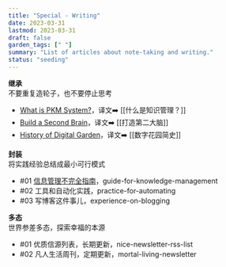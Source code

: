 ```yaml
---
title: "Special - Writing"
date: 2023-03-31
lastmod: 2023-03-31
draft: false
garden_tags: [" "]
summary: "List of articles about note-taking and writing."
status: "seeding"
---
```


**继承**  
不要重复造轮子，也不要停止思考

- [What is PKM System?](https://www.nickang.com/2020-07-05-personal-knowledge-management-system/)，译文➡️ [[什么是知识管理？]]
- [Build a Second Brain](https://maggieappleton.com/basb)，译文➡️ [[打造第二大脑]]
- [History of Digital Garden](https://maggieappleton.com/garden-history)，译文➡️ [[数字花园简史]]

**封装**  
将实践经验总结成最小可行模式

- #01 [信息管理不完全指南](https://palepriest.github.io/garden/guide-for-pkm/)，guide-for-knowledge-management
- #02 工具和自动化实践，practice-for-automating
- #03 写博客这件事儿，experience-on-blogging

**多态**  
世界参差多态，探索幸福的本源

- #01 优质信源列表，长期更新，nice-newsletter-rss-list
- #02 凡人生活周刊，定期更新，mortal-living-newsletter